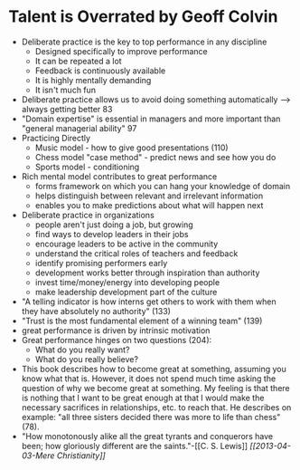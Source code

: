 
# Talent is Overrated by Geoff Colvin

* Deliberate practice is the key to top performance in any discipline
    * Designed specifically to improve performance
    * It can be repeated a lot
    * Feedback is continuously available
    * It is highly mentally demanding
    * It isn't much fun
* Deliberate practice allows us to avoid doing something automatically --> always getting better 83
* "Domain expertise" is essential in managers and more important than "general managerial ability" 97
* Practicing Directly
    * Music model - how to give good presentations (110)
    * Chess model "case method" - predict news and see how you do
    * Sports model - conditioning
* Rich mental model contributes to great performance
    * forms framework on which you can hang your knowledge of domain
    * helps distinguish between relevant and irrelevant information
    * enables you to make predictions about what will happen next
* Deliberate practice in organizations
    * people aren't just doing a job, but growing
    * find ways to develop leaders in their jobs
    * encourage leaders to be active in the community
    * understand the critical roles of teachers and feedback
    * identify promising performers early
    * development works better through inspiration than authority
    * invest time/money/energy into developing people
    * make leadership development part of the culture
* "A telling indicator is how interns get others to work with them when they have absolutely no authority" (133)
* "Trust is the most fundamental element of a winning team" (139)
* great performance is driven by intrinsic motivation
* Great performance hinges on two questions (204):
    * What do you really want?
    * What do you really believe?
* This book describes how to become great at something, assuming you know what that is.  However, it does not spend much time asking the question of why we become great at something.  My feeling is that there is nothing that I want to be great enough at that I would make the necessary sacrifices in relationships, etc. to reach that.  He describes on example: "all three sisters decided there was more to life than chess" (78).  
* "How monotonously alike all the great tyrants and conquerors have been; how gloriously different are the saints."-[[C. S. Lewis]] *[[2013-04-03-Mere Christianity]]*

